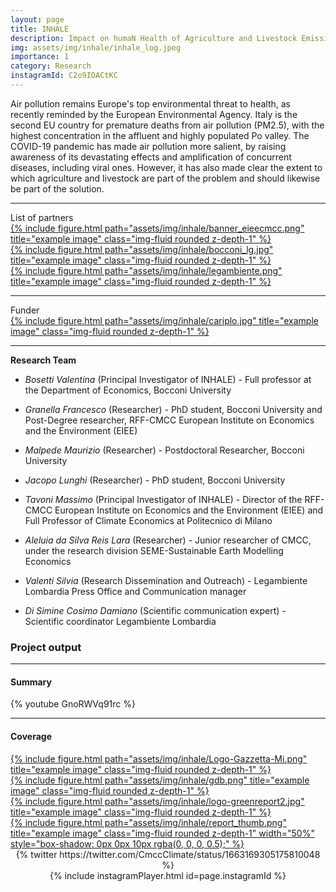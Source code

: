 ```yaml
---
layout: page
title: INHALE
description: Impact on humaN Health of Agriculture and Livestock Emissions
img: assets/img/inhale/inhale_log.jpeg
importance: 1
category: Research
instagramId: C2o9IOACtKC
---
```


Air pollution remains Europe's top environmental threat to health, as recently reminded by the European Environmental Agency. Italy is the second EU country for premature deaths from air pollution (PM2.5), with the highest concentration in the affluent and highly populated Po valley. The COVID-19 pandemic has made air pollution more salient, by raising awareness of its devastating effects and amplification of concurrent diseases, including viral ones.
However, it has also made clear the extent to which agriculture and livestock are part of the problem and should likewise be part of the solution.

---


<div class="caption">
    List of partners
</div>
<div class="row">
    <div class="col-sm mt-3 mt-md-0">
      <a href="https://www.cmcc.it/projects/inhale-impact-on-human-health-of-agriculture-and-livestock-emissions">{% include figure.html path="assets/img/inhale/banner_eieecmcc.png" title="example image" class="img-fluid rounded z-depth-1" %}</a>
    </div>
    <div class="col-sm mt-3 mt-md-0">
        <a href="https://green.unibocconi.eu/research/research-areas/environment-and-climate-change/inhale">{% include figure.html path="assets/img/inhale/bocconi_lg.jpg" title="example image" class="img-fluid rounded z-depth-1" %}</a>
    </div>
    <div class="col-sm mt-3 mt-md-0">
        <a href="https://www.legambientelombardia.it/inhale-impatto-delle-emissioni-di-agricoltura-e-allevamenti-intensivi-sulla-salute-umana/">{% include figure.html path="assets/img/inhale/legambiente.png" title="example image" class="img-fluid rounded z-depth-1" %}</a>
    </div>
</div>

---

<div class="caption">
    Funder
</div>
<div class="row">
    <div class="col-sm mt-3 mt-md-0">
        <a href="https://www.fondazionecariplo.it/it/index.html">{% include figure.html path="assets/img/inhale/cariplo.jpg" title="example image" class="img-fluid rounded z-depth-1" %}</a>
    </div>
</div>

 ---

<strong> Research Team </strong>


- *Bosetti Valentina* (Principal Investigator of INHALE) - Full professor at the Department of Economics, Bocconi University

- *Granella Francesco* (Researcher) - PhD student, Bocconi University and Post-Degree researcher, RFF-CMCC European Institute on Economics and the Environment (EIEE)

- *Malpede Maurizio* (Researcher) - Postdoctoral Researcher, Bocconi University

- *Jacopo Lunghi* (Researcher) - PhD student, Bocconi University

- *Tavoni Massimo* (Principal Investigator of INHALE) - Director of the RFF-CMCC European Institute on Economics and the Environment (EIEE) and Full Professor of Climate Economics at Politecnico di Milano

- *Aleluia da Silva Reis Lara* (Researcher) - Junior researcher of CMCC, under the research division SEME-Sustainable Earth Modelling Economics

- *Valenti Silvia* (Research Dissemination and Outreach) - Legambiente Lombardia Press Office and Communication manager

- *Di Simine Cosimo Damiano* (Scientific communication expert) - Scientific coordinator Legambiente Lombardia

### Project output
---
#### Summary


{% youtube GnoRWVq91rc %}


---
#### Coverage

<div class="row">
    <div class="col-sm mt-3 mt-md-0">
      <a href="https://www.gazzettadimilano.it/top-news/zootecnia-e-polveri-sottili-i-legami-e-le-soluzioni-nel-progetto-inhale/">{% include figure.html path="assets/img/inhale/Logo-Gazzetta-Mi.png" title="example image" class="img-fluid rounded z-depth-1" %}</a>
    </div>
    <div class="col-sm mt-3 mt-md-0">
        <a href="https://www.giornaledibrescia.it/brescia-e-hinterland/inquinamento-zootecnico-brescia-e-al-primo-posto-in-lombardia-b0eu79cc">{% include figure.html path="assets/img/inhale/gdb.png" title="example image" class="img-fluid rounded z-depth-1" %}</a>
    </div>
    <div class="col-sm mt-3 mt-md-0">
        <a href="https://www.legambientelombardia.it/inhale-impatto-delle-emissioni-di-agricoltura-e-allevamenti-intensivi-sulla-salute-umana/">{% include figure.html path="assets/img/inhale/logo-greenreport2.jpg" title="example image" class="img-fluid rounded z-depth-1" %}</a>
    </div>
</div>

<div class="row">
    <div class="col-sm mt-3 mt-md-0 text-center">
        <a href="https://www.raiplay.it/video/2024/01/Report---Puntata-del-28012024-71188538-16ca-4d7b-bfed-53e33263ac77.html">{% include figure.html path="assets/img/inhale/report_thumb.png" title="example image" class="img-fluid rounded z-depth-1" width="50%" style="box-shadow: 0px 0px 10px rgba(0, 0, 0, 0.5);" %}</a>
    </div>
</div>

<center> {% twitter https://twitter.com/CmccClimate/status/1663169305175810048 %} </center>

<center> {% include instagramPlayer.html id=page.instagramId %} </center>
